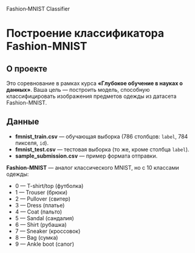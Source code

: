 Fashion‑MNIST Classifier

# Построение классификатора Fashion-MNIST

## О проекте
Это соревнование в рамках курса **«Глубокое обучение в науках о данных»**. Ваша цель — построить модель, способную классифицировать изображения предметов одежды из датасета Fashion-MNIST.

## Данные
- **fmnist_train.csv** — обучающая выборка (786 столбцов: `label`, 784 пикселя, `id`).
- **fmnist_test.csv** — тестовая выборка (то же, кроме столбца `label`).
- **sample_submission.csv** — пример формата отправки.

**Fashion-MNIST** — аналог классического MNIST, но с 10 классами одежды:

- 0 — T-shirt/top (футболка)
- 1 — Trouser (брюки)
- 2 — Pullover (свитер)
- 3 — Dress (платье)
- 4 — Coat (пальто)
- 5 — Sandal (сандалия)
- 6 — Shirt (рубашка)
- 7 — Sneaker (кроссовок)
- 8 — Bag (сумка)
- 9 — Ankle boot (сапог)
